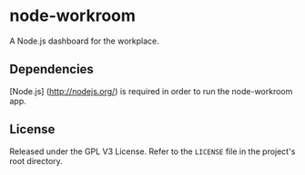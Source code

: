 node-workroom
=============

A Node.js dashboard for the workplace.

Dependencies
---

[Node.js] (http://nodejs.org/) is required in order to run the node-workroom app.

License
---

Released under the GPL V3 License. Refer to the `LICENSE` file in the project's root directory.
